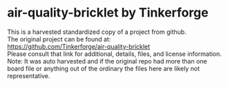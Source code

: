
# air-quality-bricklet by Tinkerforge  
This is a harvested standardized copy of a project from github.  
The original project can be found at:  
https://github.com/Tinkerforge/air-quality-bricklet  
Please consult that link for additional, details, files, and license information.  
Note: It was auto harvested and if the original repo had more than one board file or anything out of the ordinary the files here are likely not representative.  
    